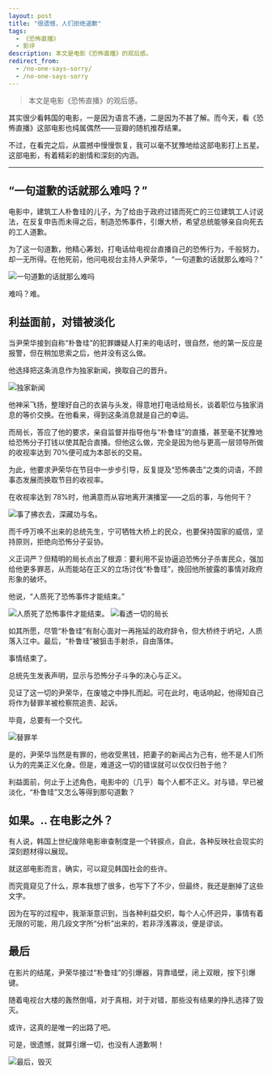 ```yaml
---
layout: post
title: "很遗憾，人们拒绝道歉"
tags:
  - 《恐怖直播》
  - 影评
description: 本文是电影《恐怖直播》的观后感。
redirect_from:
  - /no-one-says-sorry/
  - /no-one-says-sorry
---
```


> 本文是电影《恐怖直播》的观后感。

其实很少看韩国的电影，一是因为语言不通，二是因为不甚了解。而今天，看《恐怖直播》这部电影也纯属偶然——豆瓣的随机推荐结果。

不过，在看完之后，从震撼中慢慢恢复，我可以毫不犹豫地给这部电影打上五星。这部电影，有着精彩的剧情和深刻的内涵。

---

## “一句道歉的话就那么难吗？”

电影中，建筑工人朴鲁珪的儿子，为了给由于政府过错而死亡的三位建筑工人讨说法，在反复申告而未得之后，制造恐怖事件，引爆大桥，希望总统能够亲自向死去的工人道歉。

为了这一句道歉，他精心筹划，打电话给电视台直播自己的恐怖行为，千般努力，却一无所得。在他死前，他问电视台主持人尹荣华，“一句道歉的话就那么难吗？”

![一句道歉的话就那么难吗](https://pic.imwzk.com/8817191-776c6ed8b931e305.webp)

难吗？难。

## 利益面前，对错被淡化

当尹荣华接到自称“朴鲁珪”的犯罪嫌疑人打来的电话时，很自然，他的第一反应是报警，但在稍加思索之后，他并没有这么做。

他选择把这条消息作为独家新闻，换取自己的晋升。

![独家新闻](https://pic.imwzk.com/8817191-f2a6ad06032a3f3f.webp)

他神采飞扬，整理好自己的衣装与头发，得意地打电话给局长，谈着职位与独家消息的等价交换。在他看来，得到这条消息就是自己的幸运。

而局长，答应了他的要求，亲自监督并指导他与“朴鲁珪”的直播，甚至毫不犹豫地给恐怖分子打钱以使其配合直播。但他这么做，完全是因为他与更高一层领导所做的收视率达到 70%便可成为本部长的交易。

为此，他要求尹荣华在节目中一步步引导，反复提及“恐怖袭击”之类的词语，不顾事态发展而换取节目的收视率。

在收视率达到 78%时，他满意而从容地离开演播室——之后的事，与他何干？

![事了拂衣去，深藏功与名。](https://pic.imwzk.com/8817191-23ed8e7f031311bc.webp)

而千呼万唤不出来的总统先生，宁可牺牲大桥上的民众，也要保持国家的威信，坚持原则，拒绝向恐怖分子妥协。

义正词严？但精明的局长点出了根源：要利用不妥协逼迫恐怖分子杀害民众，强加给他更多罪恶，从而能站在正义的立场讨伐“朴鲁珪”，挽回他所披露的事情对政府形象的破坏。

他说，“人质死了恐怖事件才能结束。”

![人质死了恐怖事件才能结束。](https://pic.imwzk.com/8817191-a0402a7851fdbe97.webp)
![看透一切的局长](https://pic.imwzk.com/8817191-f8e35adeb2e2db60.webp)

如其所愿，尽管“朴鲁珪”有耐心面对一再拖延的政府辞令，但大桥终于坍圮，人质落入江中。最后，“朴鲁珪”被狙击手射杀，自由落体。

事情结束了。

总统先生发表声明，显示与恐怖分子斗争的决心与正义。

见证了这一切的尹荣华，在废墟之中挣扎而起。可在此时，电话响起，他得知自己将作为替罪羊被检察院追责、起诉。

毕竟，总要有一个交代。

![替罪羊](https://pic.imwzk.com/8817191-9ba1bd325011ac53.webp)

是的，尹荣华当然是有罪的，他收受黑钱，把妻子的新闻占为己有，他不是人们所认为的完美正义化身。但是，难道这一切的错误就可以仅仅归咎于他？

利益面前，何止于上述角色，电影中的（几乎）每个人都不正义。对与错，早已被淡化，“朴鲁珪”又怎么等得到那句道歉？

## 如果。.. 在电影之外？

有人说，韩国上世纪废除电影审查制度是一个转捩点，自此，各种反映社会现实的深刻题材得以展现。

就这部电影而言，确实，可以窥见韩国社会的些许。

而究竟窥见了什么，原本我想了很多，也写下了不少，但最终，我还是删掉了这些文字。

因为在写的过程中，我渐渐意识到，当各种利益交织，每个人心怀迥异，事情有着无限的可能，用几段文字所“分析”出来的，若非浮浅寡淡，便是谬谈。

## 最后

在影片的结尾，尹荣华接过“朴鲁珪”的引爆器，背靠墙壁，闭上双眼，按下引爆键。

随着电视台大楼的轰然倒塌，对于真相，对于对错，那些没有结果的挣扎选择了毁灭。

或许，这真的是唯一的出路了吧。

可是，很遗憾，就算引爆一切，也没有人道歉啊！

![最后，毁灭](https://pic.imwzk.com/8817191-f08d06162c36cc21.webp)
